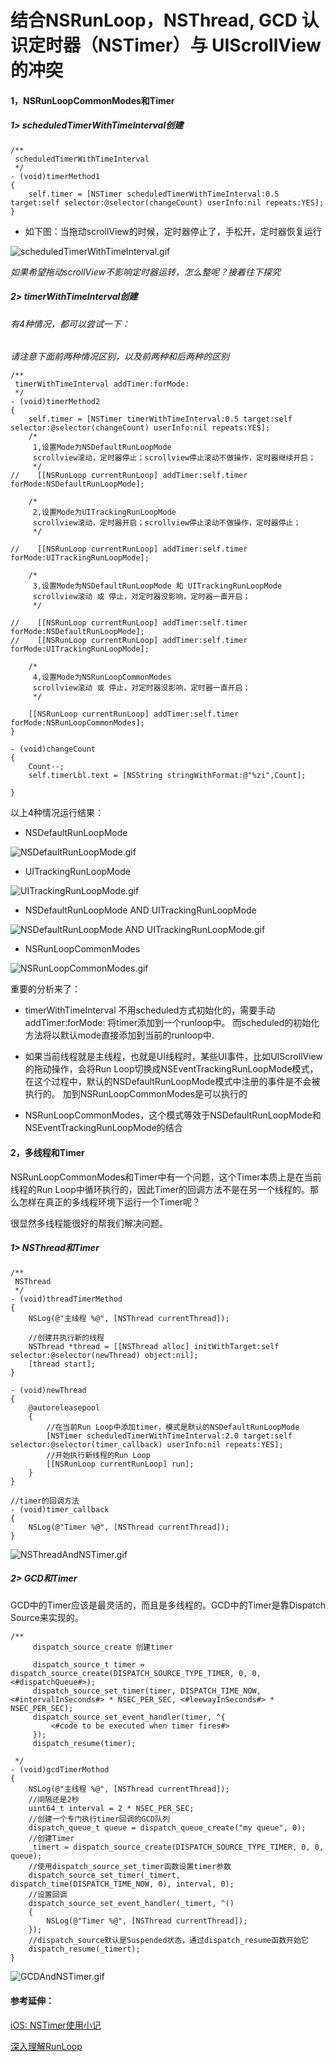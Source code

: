 # 结合NSRunLoop，NSThread, GCD 认识定时器（NSTimer）与 UIScrollView的冲突

#### 1，NSRunLoopCommonModes和Timer

##### 1> scheduledTimerWithTimeInterval创建

```
/**
 scheduledTimerWithTimeInterval
 */
- (void)timerMethod1
{
    self.timer = [NSTimer scheduledTimerWithTimeInterval:0.5 target:self selector:@selector(changeCount) userInfo:nil repeats:YES];
}
```

- 如下图：当拖动scrollView的时候，定时器停止了，手松开，定时器恢复运行

![scheduledTimerWithTimeInterval.gif](http://upload-images.jianshu.io/upload_images/1432381-96a2c3e8f98fef69.gif?imageMogr2/auto-orient/strip)

*如果希望拖动scrollView不影响定时器运转，怎么整呢？接着往下探究*

##### 2> timerWithTimeInterval创建

###### 有4种情况，都可以尝试一下：

*请注意下面前两种情况区别，以及前两种和后两种的区别*

```
/**
 timerWithTimeInterval addTimer:forMode:
 */
- (void)timerMethod2
{
    self.timer = [NSTimer timerWithTimeInterval:0.5 target:self selector:@selector(changeCount) userInfo:nil repeats:YES];
    /*
     1,设置Mode为NSDefaultRunLoopMode
     scrollview滚动，定时器停止；scrollview停止滚动不做操作，定时器继续开启；
     */
//    [[NSRunLoop currentRunLoop] addTimer:self.timer forMode:NSDefaultRunLoopMode];
    
    /*
     2,设置Mode为UITrackingRunLoopMode
     scrollview滚动，定时器开启；scrollview停止滚动不做操作，定时器停止；
     */

//    [[NSRunLoop currentRunLoop] addTimer:self.timer forMode:UITrackingRunLoopMode];
    
    /*
     3,设置Mode为NSDefaultRunLoopMode 和 UITrackingRunLoopMode
     scrollview滚动 或 停止，对定时器没影响，定时器一直开启；
     */

//    [[NSRunLoop currentRunLoop] addTimer:self.timer forMode:NSDefaultRunLoopMode];
//    [[NSRunLoop currentRunLoop] addTimer:self.timer forMode:UITrackingRunLoopMode];

    /*
     4,设置Mode为NSRunLoopCommonModes
     scrollview滚动 或 停止，对定时器没影响，定时器一直开启；
     */

    [[NSRunLoop currentRunLoop] addTimer:self.timer forMode:NSRunLoopCommonModes];
}

- (void)changeCount
{
    Count--;
    self.timerLbl.text = [NSString stringWithFormat:@"%zi",Count];

}
```
以上4种情况运行结果：
- NSDefaultRunLoopMode

![NSDefaultRunLoopMode.gif](http://upload-images.jianshu.io/upload_images/1432381-1772ad45c9f60662.gif?imageMogr2/auto-orient/strip)

- UITrackingRunLoopMode

![UITrackingRunLoopMode.gif](http://upload-images.jianshu.io/upload_images/1432381-b330504d3b329fc6.gif?imageMogr2/auto-orient/strip)

- NSDefaultRunLoopMode AND UITrackingRunLoopMode

![NSDefaultRunLoopMode AND UITrackingRunLoopMode.gif](http://upload-images.jianshu.io/upload_images/1432381-3100007af5e756eb.gif?imageMogr2/auto-orient/strip)

- NSRunLoopCommonModes

![NSRunLoopCommonModes.gif](http://upload-images.jianshu.io/upload_images/1432381-5b1a89e91bd5a9b0.gif?imageMogr2/auto-orient/strip)

重要的分析来了：

- timerWithTimeInterval 不用scheduled方式初始化的，需要手动addTimer:forMode: 将timer添加到一个runloop中。
而scheduled的初始化方法将以默认mode直接添加到当前的runloop中.

- 如果当前线程就是主线程，也就是UI线程时，某些UI事件，比如UIScrollView的拖动操作，会将Run Loop切换成NSEventTrackingRunLoopMode模式，在这个过程中，默认的NSDefaultRunLoopMode模式中注册的事件是不会被执行的。
加到NSRunLoopCommonModes是可以执行的

- NSRunLoopCommonModes，这个模式等效于NSDefaultRunLoopMode和NSEventTrackingRunLoopMode的结合

#### 2，多线程和Timer

NSRunLoopCommonModes和Timer中有一个问题，这个Timer本质上是在当前线程的Run Loop中循环执行的，因此Timer的回调方法不是在另一个线程的。那么怎样在真正的多线程环境下运行一个Timer呢？

很显然多线程能很好的帮我们解决问题。

##### 1>  NSThread和Timer

```
/**
 NSThread
 */
- (void)threadTimerMethod
{
    NSLog(@"主线程 %@", [NSThread currentThread]);
    
    //创建并执行新的线程
    NSThread *thread = [[NSThread alloc] initWithTarget:self selector:@selector(newThread) object:nil];
    [thread start];
}

- (void)newThread
{
    @autoreleasepool
    {
        //在当前Run Loop中添加timer，模式是默认的NSDefaultRunLoopMode
        [NSTimer scheduledTimerWithTimeInterval:2.0 target:self selector:@selector(timer_callback) userInfo:nil repeats:YES];
        //开始执行新线程的Run Loop
        [[NSRunLoop currentRunLoop] run];
    }
}

//timer的回调方法
- (void)timer_callback
{
    NSLog(@"Timer %@", [NSThread currentThread]);
}
```

![NSThreadAndNSTimer.gif](http://upload-images.jianshu.io/upload_images/1432381-d0b7603c0d38a445.gif?imageMogr2/auto-orient/strip)



##### 2>  GCD和Timer

GCD中的Timer应该是最灵活的，而且是多线程的。GCD中的Timer是靠Dispatch Source来实现的。

```
/**
     dispatch_source_create 创建timer
 
     dispatch_source_t timer = dispatch_source_create(DISPATCH_SOURCE_TYPE_TIMER, 0, 0, <#dispatchQueue#>);
     dispatch_source_set_timer(timer, DISPATCH_TIME_NOW, <#intervalInSeconds#> * NSEC_PER_SEC, <#leewayInSeconds#> * NSEC_PER_SEC);
     dispatch_source_set_event_handler(timer, ^{
         <#code to be executed when timer fires#>
     });
     dispatch_resume(timer);

 */
- (void)gcdTimerMothod
{
    NSLog(@"主线程 %@", [NSThread currentThread]);
    //间隔还是2秒
    uint64_t interval = 2 * NSEC_PER_SEC;
    //创建一个专门执行timer回调的GCD队列
    dispatch_queue_t queue = dispatch_queue_create("my queue", 0);
    //创建Timer
    _timert = dispatch_source_create(DISPATCH_SOURCE_TYPE_TIMER, 0, 0, queue);
    //使用dispatch_source_set_timer函数设置timer参数
    dispatch_source_set_timer(_timert, dispatch_time(DISPATCH_TIME_NOW, 0), interval, 0);
    //设置回调
    dispatch_source_set_event_handler(_timert, ^()
    {
        NSLog(@"Timer %@", [NSThread currentThread]);
    });
    //dispatch_source默认是Suspended状态，通过dispatch_resume函数开始它
    dispatch_resume(_timert);
}
```

![GCDAndNSTimer.gif](http://upload-images.jianshu.io/upload_images/1432381-1c241a43bdc5847d.gif?imageMogr2/auto-orient/strip)


#### 参考延伸：

[iOS: NSTimer使用小记](https://www.mgenware.com/blog/?p=459) 

[深入理解RunLoop](http://www.cocoachina.com/ios/20150601/11970.html)
